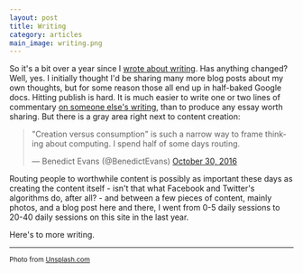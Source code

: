 ```yaml
---
layout: post
title: Writing
category: articles
main_image: writing.png
---
```


So it's a bit over a year since I [wrote about writing](/articles/2015/10/13/not-first-post/). Has anything changed? Well, yes. I initially thought I'd be sharing many more blog posts about my own thoughts, but for some reason those all end up in half-baked Google docs. Hitting publish is hard. It is much easier to write one or two lines of commentary [on someone else's writing](/links), than to produce any essay worth sharing. But there is a gray area right next to content creation:

<blockquote class="twitter-tweet" data-lang="en"><p lang="en" dir="ltr">"Creation versus consumption" is such a narrow way to frame thinking about computing. I spend half of some days routing.</p>&mdash; Benedict Evans (@BenedictEvans) <a href="https://twitter.com/BenedictEvans/status/792872195013746688">October 30, 2016</a></blockquote>

Routing people to worthwhile content is possibly as important these days as creating the content itself - isn't that what Facebook and Twitter's algorithms do, after all? - and between a few pieces of content, mainly photos, and a blog post here and there, I went from 0-5 daily sessions to 20-40 daily sessions on this site in the last year.

Here's to more writing.

<hr>

<small>Photo from <a href="https://unsplash.com/photos/Pxm-TUd61vY">Unsplash.com</a></small>